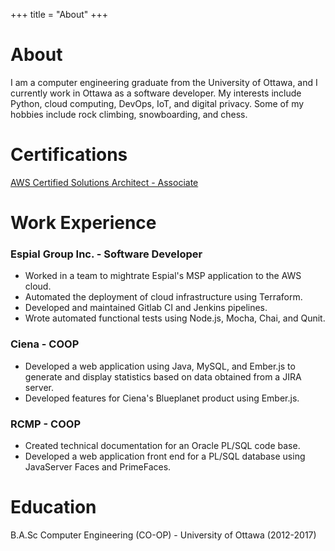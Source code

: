 +++
title = "About"
+++

# About
I am a computer engineering graduate from the University of Ottawa, and I currently
work in Ottawa as a software developer. My interests include Python, cloud computing,
DevOps, IoT, and digital privacy. Some of my hobbies include rock climbing, snowboarding, and chess.

# Certifications

[AWS Certified Solutions Architect - Associate](https://www.certmetrics.com/amazon/public/badge.aspx?i=1&t=c&d=2018-11-16&ci=AWS00669154)

# Work Experience

### Espial Group Inc. - Software Developer
* Worked in a team to mightrate Espial's MSP application to the AWS cloud.
* Automated the deployment of cloud infrastructure using Terraform.
* Developed and maintained Gitlab CI and Jenkins pipelines.
* Wrote automated functional tests using Node.js, Mocha, Chai, and Qunit.

### Ciena - COOP
* Developed a web application using Java, MySQL, and Ember.js to generate and display statistics based on data obtained from a JIRA server.
* Developed features for Ciena's Blueplanet product using Ember.js.

### RCMP - COOP
* Created technical documentation for an Oracle PL/SQL code base.
* Developed a web application front end for a PL/SQL database using JavaServer Faces and PrimeFaces.

# Education

B.A.Sc Computer Engineering (CO-OP) - University of Ottawa (2012-2017)
